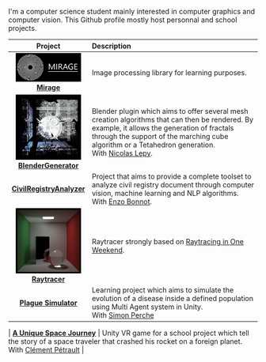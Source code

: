 I'm a computer science student mainly interested in computer graphics and computer vision. This Github profile mostly host personnal and school projects.

| Project                                                                                                                                                                                           | Description                                                                                                                                                                                                                                                                                               |
|:-------------------------------------------------------------------------------------------------------------------------------------------------------------------------------------------------:|:--------------------------------------------------------------------------------------------------------------------------------------------------------------------------------------------------------------------------------------------------------------------------------------------------------- |
| <img title="" src="https://github.com/PlathC/PlathC/blob/master/img/mirage.png" alt="mirage.png" width="132" data-align="inline"><br/>[**Mirage**](https://github.com/PlathC/Mirage)                       | Image processing library for learning purposes.                                                                                                                                                                                                                                                           |
| <img src="https://github.com/PlathC/PlathC/blob/master/img/mandelbox1.png" title="" alt="mandelbox1.png" width="132"><br/>**[BlenderGenerator](https://github.com/PlathC/BlenderGenerator)**                   | Blender plugin which aims to offer several mesh creation algorithms that can then be rendered. By example, it allows the generation of fractals through the support of the marching cube algorithm or a Tetahedron generation.<br/>With [Nicolas Lepy](https://github.com/nicolasLepy). |
| **[CivilRegistryAnalyzer](https://github.com/PlathC/CivilRegistryAnalyser)**                                                                                                                      | Project that aims to provide a complete toolset to analyze civil registry document through computer vision, machine learning and NLP algorithms.<br/>With [Enzo Bonnot](https://github.com/enzo-bonnot).                                                                                 |
| <img title="" src="https://github.com/PlathC/PlathC/blob/master/img/raytracer.png" alt="raytracer.png" width="132"><br/>**[Raytracer](https://github.com/PlathC/Raytracer)** | Raytracer strongly based on [Raytracing in One Weekend](https://raytracing.github.io/books/RayTracingInOneWeekend.html).                                                                                                                                                                 |
| **[Plague Simulator](https://github.com/PlathC/PlagueSimulator)**                                                                                                                                 | Learning project which aims to simulate the evolution of a disease inside a defined population using Multi Agent system in Unity.<br/>With [Simon Perche](https://github.com/Solidras) |

| **[A Unique Space Journey](https://github.com/PlathC/AUniqueSpaceJourney)**                                                                                                                                 | Unity VR game for a school project which tell the story of a space traveler that crashed his rocket on a foreign planet.<br/>With [Clément Pétrault](https://github.com/fatalkiller) |
